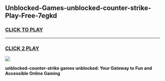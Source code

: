 
## Unblocked-Games-unblocked-counter-strike-Play-Free-7egkd
<h3>
<a href="https://premium76.site?title=unblocked-counter-strike&ref=18A1">CLICK TO PLAY</a></h3>
<hr>

<h3>
<a href="https://premium76.site?title=unblocked-counter-strike&ref=18A1">CLICK 2 PLAY</a>
  
</h3>

<a href="https://premium76.site?title=unblocked-counter-strike&ref=18A1"><img src="https://clearcache.store/games.png"></a>


**unblocked-counter-strike games unblocked: Your Gateway to Fun and Accessible Online Gaming**
